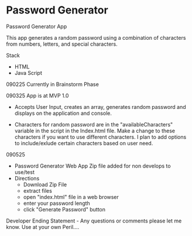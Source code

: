 # Password Generator
Password Generator App


This app generates a random password using a combination of characters from numbers, letters, and special characters.

Stack
- HTML
- Java Script

090225
Currently in Brainstorm Phase

090325
App is at MVP 1.0
- Accepts User Input, creates an array, generates random password and displays on the application and console.

- Characters for random password are in the "availableCharacters" variable in the script in the Index.html file. Make a change to these characters if you want to use different characters. I plan to add options to include/exlude certain characters based on user need.

090525
- Password Generator Web App Zip file added for non develops to use/test
- Directions
    - Download Zip File
    - extract files
    - open "index.html" file in a web browser
    - enter your password length
    - click "Generate Password" button

Developer Ending Statement - Any questions or comments please let me know. Use at your own Peril....